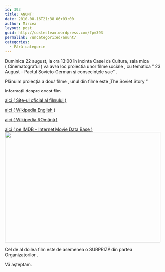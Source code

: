 ```yaml
---
id: 393
title: ANUNT!
date: 2010-08-16T21:38:06+03:00
author: Mircea
layout: post
guid: http://costestean.wordpress.com/?p=393
permalink: /uncategorized/anunt/
categories:
  - Fără categorie
---
```

Duminica 22 august, la ora 13:00 în incinta Casei de Cultura, sala mica  
( Cinematograful ) va avea loc proiectia unor filme sociale , cu tematica &#8221; 23 August &#8211; Pactul Sovieto-German şi consecinţele sale&#8221; .

Plănuim proiecţia a două filme , unul din filme este &#8222;The Soviet Story &#8221;

informaţii despre acest film

[aici ( Site-ul oficial al filmului )](http://www.sovietstory.com/) 

[aici ( Wikipedia English )](http://en.wikipedia.org/wiki/The_Soviet_Story) 

[aici ( Wikipedia ROmână )](http://ro.wikipedia.org/wiki/Povestea_sovietelor_(film)) 

[aici ( pe IMDB &#8211; Internet Movie Data Base )](http://www.imdb.com/title/tt1305871/)  
<a href="http://costestean.wordpress.com/2010/08/16/anunt/soviet-story-2/" rel="attachment wp-att-397"><img class="aligncenter size-full wp-image-397" title="soviet-story" src="http://costestean.files.wordpress.com/2010/08/soviet-story1.jpg" alt="" width="500" height="355" srcset="/costestitv/wp-content/uploads//2010/08/soviet-story1.jpg 500w, /costestitv/wp-content/uploads//2010/08/soviet-story1.jpg 300w" sizes="(max-width: 500px) 100vw, 500px" /></a>

Cel de al doilea film este de asemenea o SURPRIZĂ din partea Organizatorilor .

Vă aşteptăm.